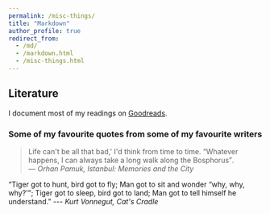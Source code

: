 ```yaml
---
permalink: /misc-things/
title: "Markdown"
author_profile: true
redirect_from: 
  - /md/
  - /markdown.html
  - /misc-things.html
---
```


## Literature

I document most of my readings on [Goodreads](https://www.goodreads.com/user/show/5847620-semra-g-lce-turan).

### Some of my favourite quotes from some of my favourite writers

> Life can't be all that bad,' I'd think from time to time. <q>Whatever happens, I can always take a long walk along the Bosphorus</q>.
― <i>Orhan Pamuk, Istanbul: Memories and the City</i>

“Tiger got to hunt, bird got to fly; Man got to sit and wonder <q>why, why, why?'</q>; Tiger got to sleep, bird got to land; Man got to tell himself he understand.” --- <cite>Kurt Vonnegut, Cat's Cradle</cite>


